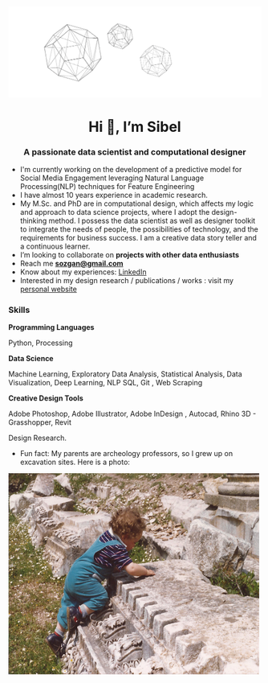 
<img src="https://github.com/sibelyozgan/sibelyozgan/blob/main/gifsib3.gif">

<h1 align="center">Hi 👋, I’m Sibel</h1>
<h3 align="center">A passionate data scientist and computational designer</h3>

- I'm currently working on the development of a predictive model for Social Media Engagement leveraging Natural Language Processing(NLP) techniques for Feature Engineering
- I have almost 10 years experience in academic research.
- My M.Sc. and PhD are in computational design, which affects my logic and approach to data science projects, where I adopt the design-thinking method. I possess the data scientist as well as designer toolkit to integrate the needs of people, the possibilities of technology, and the requirements for business success. I am a creative data story teller and a continuous learner.
- I’m looking to collaborate on **projects with other data enthusiasts**
- Reach me **sozgan@gmail.com**
- Know about my experiences: [LinkedIn](https://www.linkedin.com/in/sibelyozgan/)
- Interested in my design research / publications / works : visit my [personal website](https://sibelozgan.com)

### Skills

**Programming Languages**

Python, Processing

**Data Science**

Machine Learning,
Exploratory Data Analysis, Statistical
Analysis, Data Visualization,
Deep Learning, NLP
SQL, Git , Web Scraping

**Creative Design Tools**

Adobe Photoshop, Adobe Illustrator,
Adobe InDesign , Autocad, Rhino 3D -
Grasshopper, Revit

Design Research. 

- Fun fact: My parents are archeology professors, so I grew up on excavation sites. Here is a photo:
<img src="https://github.com/sibelyozgan/sibelyozgan/blob/main/tas5.jpeg" width="500" height="400">

<!--
**sibelyozgan/sibelyozgan** is a ✨ _special_ ✨ repository because its `README.md` (this file) appears on your GitHub profile.

Here are some ideas to get you started:

- 🔭 I’m currently working on ...
- 🌱 I’m currently learning ...
- 👯 I’m looking to collaborate on ...
- 🤔 I’m looking for help with ...
- 💬 Ask me about ...
- 📫 How to reach me: ...
- 😄 Pronouns: ...
- ⚡ Fun fact: ...
-->
